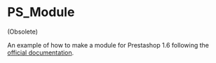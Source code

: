 # PS_Module
(Obsolete)

An example of how to make a module for Prestashop 1.6 following the [official documentation](http://doc.prestashop.com/display/PS16/Creating+a+PrestaShop+Module).
